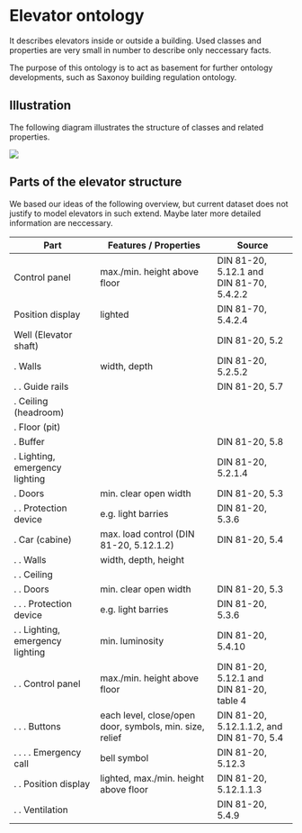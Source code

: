 
# Elevator ontology

It describes elevators inside or outside a building. Used classes and properties are very small in number to describe only neccessary facts.

The purpose of this ontology is to act as basement for further ontology developments, such as Saxonoy building regulation ontology.

## Illustration

The following diagram illustrates the structure of classes and related properties.

![](https://rawgit.com/AKSW/leds-asp-f-ontologies/master/ontologies/elevator/diagram.svg)

## Parts of the elevator structure

We based our ideas of the following overview, but current dataset does not justify to model elevators in such extend. Maybe later more detailed information are neccessary.

| Part | Features / Properties | Source |
|------|------------------------|--------|
| Control panel | max./min. height above floor | DIN 81-20, 5.12.1 and <br>DIN 81-70, 5.4.2.2 |
| Position display | lighted | DIN 81-70, 5.4.2.4 |
| Well (Elevator shaft) |  | DIN 81-20, 5.2 |
| . Walls | width, depth | DIN 81-20, 5.2.5.2 |
| . . Guide rails |  | DIN 81-20, 5.7 |
| . Ceiling (headroom) |  |  |
| . Floor (pit) |  |  |
| . Buffer |  | DIN 81-20, 5.8 |
| . Lighting, emergency lighting |  | DIN 81-20, 5.2.1.4 |
| . Doors | min. clear open width | DIN 81-20, 5.3 |
| . . Protection device | e.g. light barries  | DIN 81-20, 5.3.6 |
| . Car (cabine) | max. load control (DIN 81-20, 5.12.1.2) | DIN 81-20, 5.4 |
| . . Walls | width, depth, height |  |
| . . Ceiling |  |  |
| . . Doors | min. clear open width | DIN 81-20, 5.3 |
| . . . Protection device | e.g. light barries | DIN 81-20, 5.3.6 |
| . . Lighting, emergency lighting | min. luminosity | DIN 81-20, 5.4.10 |
| . . Control panel | max./min. height above floor  | DIN 81-20, 5.12.1 and <br>DIN 81-20, table 4 |
| . . . Buttons | each level, close/open door,  symbols, min. size, relief  | DIN 81-20, 5.12.1.1.2, and<br> DIN 81-70, 5.4 |
| . . . . Emergency call | bell symbol | DIN 81-20, 5.12.3 |
| . . Position display | lighted, max./min. height above floor | DIN 81-20, 5.12.1.1.3 |
| . . Ventilation |  | DIN 81-20, 5.4.9 |
